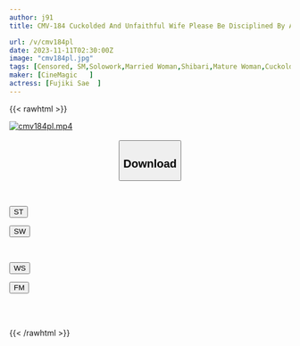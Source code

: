 ```yaml
---
author: j91
title: CMV-184 Cuckolded And Unfaithful Wife Please Be Disciplined By A Masochist Woman Sae Fujiki

url: /v/cmv184pl
date: 2023-11-11T02:30:00Z
image: "cmv184pl.jpg"
tags: [Censored, SM,Solowork,Married Woman,Shibari,Mature Woman,Cuckold	]
maker: [CineMagic   ]
actress: [Fujiki Sae  ]
---
```



{{< rawhtml >}}

<div class="video" data-videoid="XbX7xZLOmmiDV9J">
    <a href="javascript:;">
        <img src="https://my.j91.asia/v/cmv184pl/cmv184pl.jpg" width="WIDTH" height="HEIGHT" alt="cmv184pl.mp4" loading="lazy">
    </a>
</div>

<script type="text/javascript" src="https://j91.asia/asset/on-demand-st.js"></script>

<br>
  <link rel="stylesheet" href="https://j91.asia/asset/bs5.css">
  
  <center>
  <button class="btn btn-primary" type="button" data-bs-toggle="collapse" data-bs-target=".multi-collapse" aria-expanded="false" aria-controls="multiCollapseExample1 multiCollapseExample2"><h2>Download</h2></button></center>
</p>
<div class="row">
  <div class="col">
    <div class="collapse multi-collapse" id="multiCollapseExample1">
      <div class="card card-body">
	      	      <br>
<div class="buttons">  
<p><a href="https://streamtape.to/v/XbX7xZLOmmiDV9J" target="_blank"><button class="btn-hover color-3"><i class="fa fa-download"></i> ST</button></a></p>
<p><a href="https://sfastwish.com/92987x1wpoth" target="_blank"><button class="btn-hover color-2"><i class="fa fa-download"></i> SW</button></a></p></div>
    </div>
  </div>
</div>
  <div class="col">
    <div class="collapse multi-collapse" id="multiCollapseExample2">
      <div class="card card-body">
	      <br>
<div class="buttons">
<p><a href="javascript:;" target="_blank"><button class="btn-hover color-9"><i class="fa fa-download"></i> WS</button></a></p>
<p><a href="javascript:;" target="_blank"><button class="btn-hover color-8"><i class="fa fa-download"></i> FM</button></a></p></div>
<br><br>
      </div>
    </div>
  </div>
</div>

{{< /rawhtml >}}
